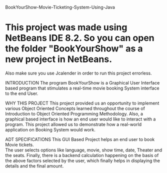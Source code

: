 BookYourShow-Movie-Ticketing-System-Using-Java

# This project was made using NetBeans IDE 8.2. So you can open the folder "BookYourShow" as a new project in NetBeans.
Also make sure you use Jcalender in order to run this project errorless. 

INTRODUCTION 
The program BookYourShow is a Graphical User Interface based program that stimulates a real-time movie booking System interface to the end User. 

WHY THIS PROJECT 
This project provided us an  opportunity to implement various Object Oriented Concepts learned throughout the course of Introduction to Object Oriented Programming Methodology. 
Also, a graphical based interface is how an end user would like to interact with a program. 
This project allowed us to demonstrate how a real-world application on Booking System would work. 

ADT SPECIFICATIONS 
This GUI Based Project helps an end user to book Movie tickets.  
The user selects options like language, movie, show time, date, Theater and the seats. 
Finally, there is a backend calculation happening on the basis of the above factors selected by the user, which finally helps in displaying the details and the final amount. 

